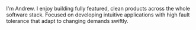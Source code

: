 I'm Andrew. I enjoy building fully featured, clean products across the whole software stack. Focused on developing intuitive applications with high fault tolerance that adapt to changing demands swiftly. 